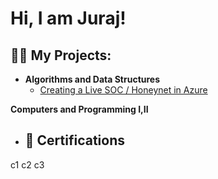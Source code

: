 
<!--
**xforma/xforma** is a ✨ _special_ ✨ repository because its `README.md` (this file) appears on your GitHub profile.

Here are some ideas to get you started:

- 🔭 I’m currently working on ...
- 🌱 I’m currently learning ...
- 👯 I’m looking to collaborate on ...
- 🤔 I’m looking for help with ...
- 💬 Ask me about ...
- 📫 How to reach me: ...
- 😄 Pronouns: ...
- ⚡ Fun fact: ...
-->
<h1>Hi, I am Juraj!</h1>

<h2>👨‍💻 My Projects:</h2>

- <b>Algorithms and Data Structures</b>
  - [Creating a Live SOC / Honeynet in Azure](https://github.com/joshcybertest/Cloud-SOC)

<b> Computers and Programming I,II</b>

  - <h2>📜 Certifications </h2>
  c1
  c2
  c3

